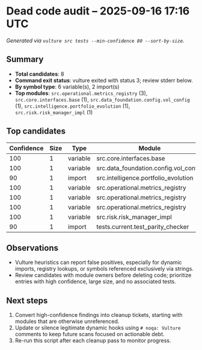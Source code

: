 # Dead code audit – 2025-09-16 17:16 UTC

*Generated via `vulture src tests --min-confidence 80 --sort-by-size`.*

## Summary

- **Total candidates**: 8
- **Command exit status**: vulture exited with status 3; review stderr below.
- **By symbol type**: 6 variable(s), 2 import(s)
- **Top modules**: `src.operational.metrics_registry` (3), `src.core.interfaces.base` (1), `src.data_foundation.config.vol_config` (1), `src.intelligence.portfolio_evolution` (1), `src.risk.risk_manager_impl` (1)

## Top candidates

| Confidence | Size | Type | Module | Object | Line |
| --- | --- | --- | --- | --- | --- |
| 100 | 1 | variable | src.core.interfaces.base | constraints | 76 |
| 100 | 1 | variable | src.data_foundation.config.vol_config | stream | 12 |
| 90 | 1 | import | src.intelligence.portfolio_evolution | _nn | 21 |
| 100 | 1 | variable | src.operational.metrics_registry | documentation | 66 |
| 100 | 1 | variable | src.operational.metrics_registry | documentation | 69 |
| 100 | 1 | variable | src.operational.metrics_registry | documentation | 75 |
| 100 | 1 | variable | src.risk.risk_manager_impl | constraints | 272 |
| 90 | 1 | import | tests.current.test_parity_checker | parity_module | 106 |

## Observations

- Vulture heuristics can report false positives, especially for dynamic imports, registry lookups, or symbols referenced exclusively via strings.
- Review candidates with module owners before deleting code; prioritize entries with high confidence, large size, and no associated tests.

## Next steps

1. Convert high-confidence findings into cleanup tickets, starting with modules that are otherwise unreferenced.
2. Update or silence legitimate dynamic hooks using `# noqa: Vulture` comments to keep future scans focused on actionable debt.
3. Re-run this script after each cleanup pass to monitor progress.
